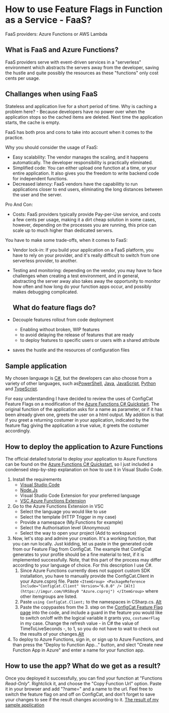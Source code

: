 # How to use Feature Flags in Function as a Service - FaaS?
FaaS providers: Azure Functions or AWS Lambda
## What is FaaS and Azure Functions?
FaaS providers serve with event-driven services in a "serverless" environment which abstracts the servers away from the developer, saving the hustle and quite possibly the resources as these "functions" only cost cents per usage.
## Challanges when using FaaS
Stateless and application live for a short period of time. Why is caching a problem here? - Because developers have no power over when the application stops so the cached items are deleted. Next time the application starts, the cache is empty.

FaaS has both pros and cons to take into account when it comes to the practice.

Why you should consider the usage of FaaS:
* Easy scalability:
    The vendor manages the scaling, and it happens automatically. The developer responsibility is practically eliminated.
* Simplified code:
    You can either upload one function at a time, or your entire application. It also gives you the freedom to write backend code for independent functions.
* Decreased latency:
    FaaS vendors have the capabilitty to run applications closer to end users, eliminating the long distances between the user and the server.

Pro And Con:
* Costs:
    FaaS providers typically provide Pay-per-Use service, and costs a few cents per usage, making it a dirt cheap solution in some cases, however, depending on the processes you are running, this price can scale up to much higher than dedicated servers.

You have to make some trade-offs, when it comes to FaaS:
*   Vendor lock-in:
    If you build your application on a FaaS platform, you have to rely on your provider, and it's really difficult to switch from one serverless provider, to another.
* Testing and monitoring:
    depending on the vendor, you may have to face challenges when creating a test environment, and in general, abstracting the server away also takes away the opportunity to monitor how often and how long do your function apps occur, and possibly makes debugging complicated.

    ## What do feature flags do?

* Decouple features rollout from code deployment
    * Enabling without broken, WIP features
    * to avoid delaying the release of features that are ready
    * to deploy features to specific users or users with a shared attribute
* saves the hustle and the resources of configuration files

## Sample application
My chosen language is [C#](https://docs.microsoft.com/en-us/azure/azure-functions/functions-create-first-function-vs-code?pivots=programming-language-csharp "Azure Functions C# Quickstart"), but the developers can also choose from a variety of other languages, such as[PowerShell](https://docs.microsoft.com/en-us/azure/azure-functions/functions-create-first-function-vs-code?pivots=programming-language-powershell "Azure Functions PowerShell Quickstart"), [Java](https://docs.microsoft.com/en-us/azure/azure-functions/functions-create-first-function-vs-code?pivots=programming-language-java "Azure Functions Java Quickstart"), [JavaScript](https://docs.microsoft.com/en-us/azure/azure-functions/functions-create-first-function-vs-code?pivots=programming-language-javascript "Azure Functions JavaScript Quickstart"), [Python](https://docs.microsoft.com/en-us/azure/azure-functions/functions-create-first-function-vs-code?pivots=programming-language-python "Azure Functions Python Quickstart") and [TypeScript](https://docs.microsoft.com/en-us/azure/azure-functions/functions-create-first-function-vs-code?pivots=programming-language-typescript "Azure Functions TypeScript Quickstart").

For easy understanding I have decided to review the uses of ConfigCat Feature Flags on a modification of the [Azure Functions C# Quickstart](https://docs.microsoft.com/en-us/azure/azure-functions/functions-create-first-function-vs-code?pivots=programming-language-csharp "Azure Functions C# Quickstart").
The original function of the application asks for a name as parameter, or if it has been already given one, greets the user on a html output. My addition is that if you greet a returning costumer in your application, indicated by the feature flag giving the application a true value, it greets the costumer accordingly. 
## How to deploy the application to Azure Functions
The official detailed tutorial to deploy your application to Asure Functions can be found on the [Azure Functions C# Quickstart](https://docs.microsoft.com/en-us/azure/azure-functions/functions-create-first-function-vs-code?pivots=programming-language-csharp "Azure Functions C# Quickstart"), so I just included a condensed step-by-step explanation on how to use it in Visual Studio Code.
1. Install the requirements
    - [Visual Studio Code](https://code.visualstudio.com/ "Visualstudio.com")
    - [Node.Js](https://nodejs.org/ "nodejs.org")
    - Visual Studio Code Extension for your preferred language
    - [VSC Azure Functions Extension](https://marketplace.visualstudio.com/items?itemName=ms-azuretools.vscode-azurefunctions "Azure Functions Extension Marketplace Page")
1. Go to the Azure Functions Extension in VSC
    - Select the language you would like to use
    - Select the template (HTTP Trigger in my case)
    - Provide a namespace (My.Functions for example)
    - Select the Authorisation level (Anonymous)
    - Select the way to open your project (Add to workspace)
1. Now, let's stop and admire your creation. It's a working function, that you can run locally. Just kidding, let us paste in the generated code from our Feature Flag from ConfigCat. The example that ConfigCat generates to your profile should be a fine material to test, if it is implemented successfully. Note, that this part of the process may differ according to your language of choice. For this description I use C#.
    1. Since Azure Functions currently does not support custom SDK installation, you have to manually provide the ConfigCat.Client in your Azure.csproj file.
    Paste `<ItemGroup>
    <PackageReference Include="ConfigCat.Client" Version="6.0.0" /> [Alt](https://imgur.com/VRS8oy0 "Azure.csproj")
  </ItemGroup>` where other itemgroups are listed.
    1. Paste `using ConfigCat.Client;` to the namespaces in CSharp.cs. [Alt](https://imgur.com/fmbcYgm "using ConfigCat.Client")
    1. Paste the copypastes from the 3. step on the [ConfigCat Feature Flag page](https://app.configcat.com/08d87b7f-026c-43d3-82e1-afcfd84e71e3/08d87b7f-027f-48ef-8b27-84dab935d3e7/08d87b7f-0278-472b-876d-a6e65bc0f06a "Feature Flags & Settings") into the code, and include a guard in the feature you would like to switch on/off with the logical variable it grants you, `costumerFlag` in my case. Change the refresh value - in C# the value of TimeToLiveSeconds -, to 1, so you do not have to wait to check out the results of your changes.[Alt](https://imgur.com/ggBLEvF "Code")
1. To deploy to Azure Functions, sign in, or sign up to Azure Functions, and than press the "Deploy to Function App..." button, and slect "Create new Function App in Azure" and enter a name for your function app.
## How to use the app? What do we get as a result?
Once you deployed it successfully, you can find your function at "Functions *Read-Only*". Rightclick it, and choose the "Copy Function Url" option. Paste it in your browser and add "?name=" and a name to the url.
Feel free to switch the feature flag on and off on ConfigCat, and don't forget to save your changes to see if the result changes according to it.
[The result of my sample application](https://costumer.azurewebsites.net/api/CSharp?name=David "in case your customers name is not David, change the name value in the Url.")